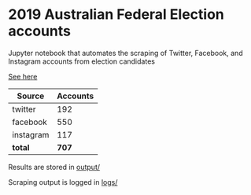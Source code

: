 # 2019 Australian Federal Election accounts

Jupyter notebook that automates the scraping of Twitter, Facebook, and Instagram accounts from election candidates

[See here](notes.ipynb)

|Source    |Accounts|
|----------|--------|
|twitter   |192     |
|facebook  |550     |
|instagram |117     |
|**total** |**707** |

Results are stored in [output/](output/)

Scraping output is logged in [logs/](logs/)